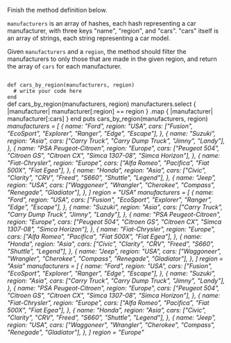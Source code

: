Finish the method definition below.

`manufacturers` is an array of hashes, each hash representing a car manufacturer, with three keys "name", "region", and "cars". "cars" itself is an array of strings, each string representing a car model.

Given `manufacturers` and a `region`, the method should filter the manufacturers to only those that are made in the given region, and return the array of `cars` for each manufacturer.

<codeblock language="ruby" type="exercise" testMode="multipleInput">
<code>
def cars_by_region(manufacturers, region)
  # write your code here
end
</code>

<solution>
def cars_by_region(manufacturers, region)
  manufacturers.select { |manufacturer| manufacturer[:region] == region }
    .map { |manufacturer| manufacturer[:cars] }
end
</solution>

<testcases>
<caller>
puts cars_by_region(manufacturers, region)
</caller>
<testcase>
<i>
manufacturers = [
  {
    name: "Ford",
    region: "USA",
    cars: ["Fusion", "EcoSport", "Explorer", "Ranger", "Edge", "Escape"],
  },
  {
    name: "Suzuki",
    region: "Asia",
    cars: ["Carry Truck", "Carry Dump Truck", "Jimny", "Landy"],
  },
  {
    name: "PSA Peugeot-Citroen",
    region: "Europe",
    cars: ["Peugeot 504", "Citroen GS", "Citroen CX", "Simca 1307-08", "Simca Horizon"],
  },
  {
    name: "Fiat-Chrysler",
    region: "Europe",
    cars: ["Alfa Romeo", "Pacifica", "Fiat 500X", "Fiat Egea"],
  },
  {
    name: "Honda",
    region: "Asia",
    cars: ["Civic", "Clarity", "CRV", "Freed", "S660", "Shuttle", "Legend"],
  },
  {
    name: "Jeep",
    region: "USA",
    cars: ["Waggoneer", "Wrangler", "Cherokee", "Compass", "Renegade", "Gladiator"],
  },
]
region = "USA"
</i>
</testcase>
<testcase>
<i>
manufacturers = [
  {
    name: "Ford",
    region: "USA",
    cars: ["Fusion", "EcoSport", "Explorer", "Ranger", "Edge", "Escape"],
  },
  {
    name: "Suzuki",
    region: "Asia",
    cars: ["Carry Truck", "Carry Dump Truck", "Jimny", "Landy"],
  },
  {
    name: "PSA Peugeot-Citroen",
    region: "Europe",
    cars: ["Peugeot 504", "Citroen GS", "Citroen CX", "Simca 1307-08", "Simca Horizon"],
  },
  {
    name: "Fiat-Chrysler",
    region: "Europe",
    cars: ["Alfa Romeo", "Pacifica", "Fiat 500X", "Fiat Egea"],
  },
  {
    name: "Honda",
    region: "Asia",
    cars: ["Civic", "Clarity", "CRV", "Freed", "S660", "Shuttle", "Legend"],
  },
  {
    name: "Jeep",
    region: "USA",
    cars: ["Waggoneer", "Wrangler", "Cherokee", "Compass", "Renegade", "Gladiator"],
  },
]
region = "Asia"
</i>
</testcase>
<testcase>
<i>
manufacturers = [
  {
    name: "Ford",
    region: "USA",
    cars: ["Fusion", "EcoSport", "Explorer", "Ranger", "Edge", "Escape"],
  },
  {
    name: "Suzuki",
    region: "Asia",
    cars: ["Carry Truck", "Carry Dump Truck", "Jimny", "Landy"],
  },
  {
    name: "PSA Peugeot-Citroen",
    region: "Europe",
    cars: ["Peugeot 504", "Citroen GS", "Citroen CX", "Simca 1307-08", "Simca Horizon"],
  },
  {
    name: "Fiat-Chrysler",
    region: "Europe",
    cars: ["Alfa Romeo", "Pacifica", "Fiat 500X", "Fiat Egea"],
  },
  {
    name: "Honda",
    region: "Asia",
    cars: ["Civic", "Clarity", "CRV", "Freed", "S660", "Shuttle", "Legend"],
  },
  {
    name: "Jeep",
    region: "USA",
    cars: ["Waggoneer", "Wrangler", "Cherokee", "Compass", "Renegade", "Gladiator"],
  },
]
region = "Europe"
</i>
</testcase>
</testcases>
</codeblock>
